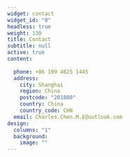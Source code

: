 ```yaml
---
widget: contact
widget_id: "0"
headless: true
weight: 130
title: Contact
subtitle: null
active: true
content:
  
  phone: +86 199 4625 1445
  address:
    city: Shanghai
    region: China
    postcode: "201800"
    country: China
    country_code: CHN
  email: Charles.Chen.M.E@outlook.com
design:
  columns: "1"
  background:
    image: ""
---
```

